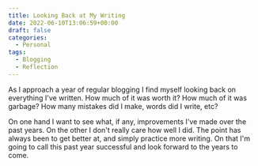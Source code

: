 ```yaml
---
title: Looking Back at My Writing
date: 2022-06-10T13:06:59+00:00
draft: false
categories:
  - Personal
tags:
  - Blogging
  - Reflection
---
```


As I approach a year of regular blogging I find myself looking back on everything I've written. How much of it was worth it? How much of it was garbage? How many mistakes did I make, words did I write, etc?

On one hand I want to see what, if any, improvements I've made over the past years. On the other I don't really care how well I did. The point has always been to get better at, and simply practice more writing. On that I'm going to call this past year successful and look forward to the years to come.